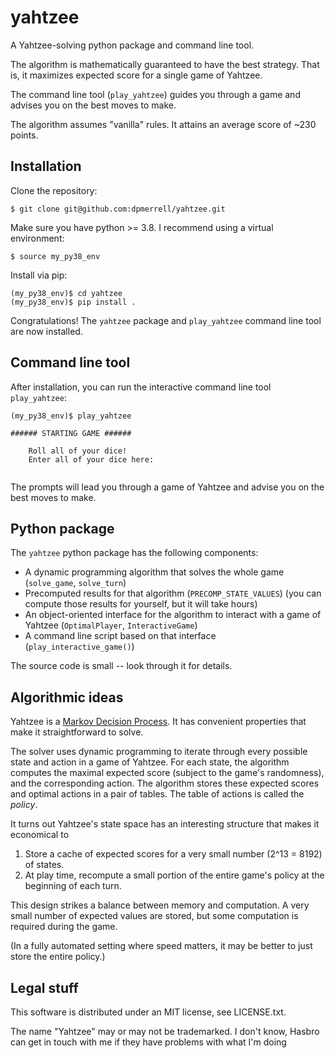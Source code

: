 # yahtzee
A Yahtzee-solving python package and command line tool.

The algorithm is mathematically guaranteed to have the best strategy. That is, it maximizes expected score for a single game of Yahtzee.

The command line tool (`play_yahtzee`) guides you through a game and advises you on the best moves to make.

The algorithm assumes "vanilla" rules. It attains an average score of ~230 points.

## Installation

Clone the repository:

`$ git clone git@github.com:dpmerrell/yahtzee.git`

Make sure you have python >= 3.8.
I recommend using a virtual environment:

`$ source my_py38_env`

Install via pip:

```
(my_py38_env)$ cd yahtzee
(my_py38_env)$ pip install .
```

Congratulations! The `yahtzee` package and `play_yahtzee` command line tool are now installed.

## Command line tool
After installation, you can run the interactive command line tool `play_yahtzee`:

```
(my_py38_env)$ play_yahtzee

###### STARTING GAME ######

    Roll all of your dice!
    Enter all of your dice here:
    
```
The prompts will lead you through a game of Yahtzee and advise you on the best moves to make.

## Python package
The `yahtzee` python package has the following components:
* A dynamic programming algorithm that solves the whole game (`solve_game`, `solve_turn`)
* Precomputed results for that algorithm (`PRECOMP_STATE_VALUES`) (you can compute those results for yourself, but it will take hours)
* An object-oriented interface for the algorithm to interact with a game of Yahtzee (`OptimalPlayer`, `InteractiveGame`)
* A command line script based on that interface (`play_interactive_game()`)

The source code is small -- look through it for details.

## Algorithmic ideas

Yahtzee is a [Markov Decision Process](https://en.wikipedia.org/wiki/Markov_decision_process).
It has convenient properties that make it straightforward to solve.

The solver uses dynamic programming to iterate through every possible state and action in a game of Yahtzee.
For each state, the algorithm computes the maximal expected score (subject to the game's randomness), and the corresponding action.
The algorithm stores these expected scores and optimal actions in a pair of tables.
The table of actions is called the _policy_.

It turns out Yahtzee's state space has an interesting structure that makes it economical to 
1. Store a cache of expected scores for a very small number (2^13 = 8192) of states.
2. At play time, recompute a small portion of the entire game's policy at the beginning of each turn.

This design strikes a balance between memory and computation. A very small number of expected values are stored, but some computation is required during the game.

(In a fully automated setting where speed matters, it may be better to just store the entire policy.)


## Legal stuff

This software is distributed under an MIT license, see LICENSE.txt.

The name "Yahtzee" may or may not be trademarked. I don't know, Hasbro can get in touch with me if they have problems with what I'm doing
